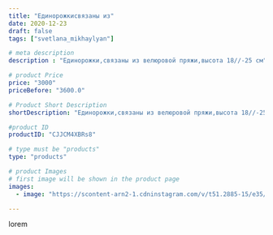 ```yaml
---
title: "Единорожкисвязаны из"
date: 2020-12-23
draft: false
tags: ["svetlana_mikhaylyan"]

# meta description
description : "Единорожки,связаны из велюровой пряжи,высота 18//-25 см"

# product Price
price: "3000"
priceBefore: "3600.0"

# Product Short Description
shortDescription: "Единорожки,связаны из велюровой пряжи,высота 18//-25 см"

#product ID
productID: "CJJCM4XBRs8"

# type must be "products"
type: "products"

# product Images
# first image will be shown in the product page
images:
  - image: "https://scontent-arn2-1.cdninstagram.com/v/t51.2885-15/e35/132208368_179856310540335_3600604054101591034_n.jpg?se=7&tp=1&_nc_ht=scontent-arn2-1.cdninstagram.com&_nc_cat=103&_nc_ohc=kYwDOfPnqZ4AX-9FaLH&ccb=7-4&oh=b3a049c2375ead45e7f643abcb0cb182&oe=6084A97D&_nc_sid=86f79a&ig_cache_key=MjQ3MDUxNTU1MTgzMTkyMzUxNg%3D%3D.2-ccb7-4"

---
```

lorem
